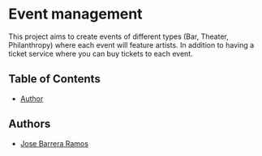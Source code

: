 # Event management

This project aims to create events of different types (Bar, Theater, Philanthropy) where each event will feature artists.
In addition to having a ticket service where you can buy tickets to each event.

## Table of Contents
- [Author](#author)

## Authors
- [Jose Barrera Ramos](https://github.com/JoseBarrera04)